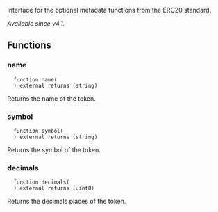 
Interface for the optional metadata functions from the ERC20 standard.

_Available since v4.1._


## Functions
### name
```solidity
  function name(
  ) external returns (string)
```

Returns the name of the token.


### symbol
```solidity
  function symbol(
  ) external returns (string)
```

Returns the symbol of the token.


### decimals
```solidity
  function decimals(
  ) external returns (uint8)
```

Returns the decimals places of the token.



